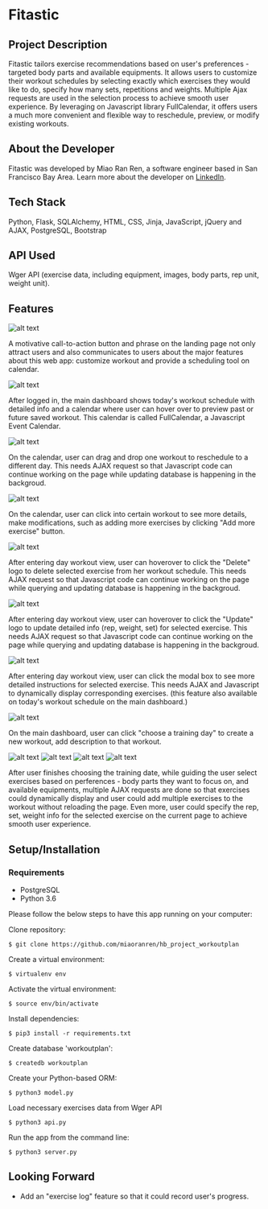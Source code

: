 # Fitastic
## Project Description
Fitastic tailors exercise recommendations based on user's preferences - targeted body parts and available equipments. It allows users to customize their workout schedules by selecting exactly which exercises they would like to do, specify how many sets, repetitions and weights. Multiple Ajax requests are used in the selection process to achieve smooth user experience. By leveraging on Javascript library FullCalendar, it offers users a much more convenient and flexible way to reschedule, preview, or modify existing workouts.
## About the Developer
Fitastic was developed by Miao Ran Ren, a software engineer based in San Francisco Bay Area. Learn more about the developer on [LinkedIn](https://www.linkedin.com/in/mia-miao-ren-71b19a87/).
## Tech Stack
Python, Flask, SQLAlchemy, HTML, CSS, Jinja, JavaScript, jQuery and AJAX, PostgreSQL, Bootstrap
## API Used
Wger API (exercise data, including equipment, images, body parts, rep unit, weight unit).
## Features 
![alt text](static/Screenshot_1.png)

A motivative call-to-action button and phrase on the landing page not only attract users and also communicates to users about the major features about this web app: customize workout and provide a scheduling tool on calendar.

![alt text](static/Screenshot_2.png)

After logged in, the main dashboard shows today's workout schedule with detailed info and a calendar where user can hover over to preview past or future saved workout. This calendar is called FullCalendar, a Javascript Event Calendar.

![alt text](static/Screenshot_3.png)

On the calendar, user can drag and drop one workout to reschedule to a different day. This needs AJAX request so that Javascript code can continue working on the page while updating database is happening in the backgroud.

![alt text](static/Screenshot_4.png)

On the calendar, user can click into certain workout to see more details, make modifications, such as adding more exercises by clicking "Add more exercise" button.

![alt text](static/Screenshot_5.png)

After entering day workout view, user can hoverover to click the "Delete" logo to delete selected exercise from her workout schedule. This needs AJAX request so that Javascript code can continue working on the page while querying and updating database is happening in the backgroud.

![alt text](static/Screenshot_6.png)

After entering day workout view, user can hoverover to click the "Update" logo to update detailed info (rep, weight, set) for selected exercise. This needs AJAX request so that Javascript code can continue working on the page while querying and updating database is happening in the backgroud.

![alt text](static/Screenshot_7.png)

After entering day workout view, user can click the modal box to see more detailed instructions for selected exercise. This needs AJAX and Javascript to dynamically display corresponding exercises. (this feature also available on today's workout schedule on the main dashboard.)

![alt text](static/Screenshot_8.png)

On the main dashboard, user can click "choose a training day" to create a new workout, add description to that workout. 

![alt text](static/Screenshot_9.png)
![alt text](static/Screenshot_10.png)
![alt text](static/Screenshot_11.png)
![alt text](static/Screenshot_12.png)


After user finishes choosing the training date, while guiding the user select exercises based on perferences - body parts they want to focus on, and available equipments, multiple AJAX requests are done so that exercises could dynamically display and user could add multiple exercises to the workout without reloading the page. Even more, user could specify the rep, set, weight info for the selected exercise on the current page to achieve smooth user experience.



## Setup/Installation

### Requirements

* PostgreSQL
* Python 3.6

Please follow the below steps to have this app running on your computer:

Clone repository:

```
$ git clone https://github.com/miaoranren/hb_project_workoutplan
```

Create a virtual environment:

```
$ virtualenv env
```

Activate the virtual environment:

```
$ source env/bin/activate
```

Install dependencies:

```
$ pip3 install -r requirements.txt
```

Create database 'workoutplan':

```
$ createdb workoutplan
```

Create your Python-based ORM:

```
$ python3 model.py
```

Load necessary exercises data from Wger API

```
$ python3 api.py
```

Run the app from the command line:

```
$ python3 server.py
```

## Looking Forward
* Add an "exercise log" feature so that it could record user's progress.

